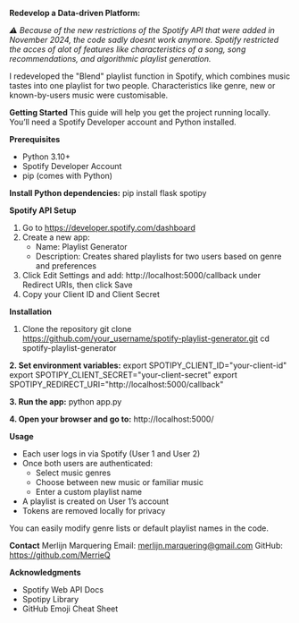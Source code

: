 **Redevelop a Data-driven Platform:**

_⚠️ Because of the new restrictions of the Spotify API that were added in November 2024, the code sadly doesnt work anymore. Spotify restricted the acces of alot of features like characteristics of a song, song recommendations, and algorithmic playlist generation._

I redeveloped the "Blend" playlist function in Spotify, which combines music tastes into one playlist for two people. Characteristics like genre, new or known-by-users music were customisable.


**Getting Started**
This guide will help you get the project running locally. You’ll need a Spotify Developer account and Python installed.

**Prerequisites**
- Python 3.10+
- Spotify Developer Account
- pip (comes with Python)

**Install Python dependencies:**
pip install flask spotipy

**Spotify API Setup**
1. Go to https://developer.spotify.com/dashboard
2. Create a new app:
   - Name: Playlist Generator
   - Description: Creates shared playlists for two users based on genre and preferences
3. Click Edit Settings and add:
   http://localhost:5000/callback
   under Redirect URIs, then click Save
4. Copy your Client ID and Client Secret

**Installation**
1. Clone the repository
git clone https://github.com/your_username/spotify-playlist-generator.git
cd spotify-playlist-generator

**2. Set environment variables:**
export SPOTIPY_CLIENT_ID="your-client-id"
export SPOTIPY_CLIENT_SECRET="your-client-secret"
export SPOTIPY_REDIRECT_URI="http://localhost:5000/callback"

**3. Run the app:**
python app.py

**4. Open your browser and go to:**
http://localhost:5000/

**Usage**
- Each user logs in via Spotify (User 1 and User 2)
- Once both users are authenticated:
  - Select music genres
  - Choose between new music or familiar music
  - Enter a custom playlist name
- A playlist is created on User 1’s account
- Tokens are removed locally for privacy

You can easily modify genre lists or default playlist names in the code.


**Contact**
Merlijn Marquering
Email: merlijn.marquering@gmail.com
GitHub: https://github.com/MerrieQ

**Acknowledgments**
- Spotify Web API Docs
- Spotipy Library
- GitHub Emoji Cheat Sheet
